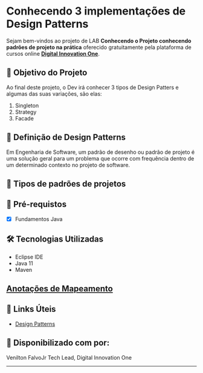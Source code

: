 <h1>Conhecendo 3 implementações de Design Patterns </h1>
<p> Sejam bem-vindos ao projeto de LAB <strong>Conhecendo o Projeto conhecendo padrões de projeto na prática</strong> oferecido gratuitamente pela plataforma de cursos online <a href="https://dio.me/"><strong> Digital Innovation One</strong></a>.<br>

<h2>🎯 Objetivo do Projeto</h2>
<p>Ao final deste projeto, o Dev irá conhecer 3 tipos de Design Patters e algumas das suas variações, são elas:</p>

<ol>
    <li> Singleton</em> </li>
    <li> Strategy</em></li>
    <li> Facade</em></li>
    
</ol>

<h2> 🚦 Definição de Design Patterns </h2>

<p>Em Engenharia de Software, um padrão de desenho ou padrão de projeto é uma solução geral para um problema que ocorre com frequência dentro de um determinado contexto no projeto de software.</p>

<h2> 🚦 Tipos de padrões de projetos</h2>



<h2>
🛑 Pré-requistos
</h2>

- [x] Fundamentos Java


<h2>🛠 Tecnologias Utilizadas</h2>

<ul>
    <li>Eclipse IDE</li>
    <li>Java 11</li>
    <li>Maven</li>
</ul>


<h2><a href="[https://strn.com.br/artigos/2018/12/11/todas-as-anota%C3%A7%C3%B5es-do-jpa-anota%C3%A7%C3%B5es-de-mapeamento/](https://refactoring.guru/pt-br/design-patterns/book)"> Anotações de Mapeamento </a></h2>



<h2>🔗 Links Úteis</h2>
<ul>
    <li><a href="https://refactoring.guru/pt-br/design-patterns/book">Design Patterns</a></li>
</ul>


<h2> 🤝 Disponibilizado com por: </h2>

Venilton FalvoJr
Tech Lead, Digital Innovation One


------------






